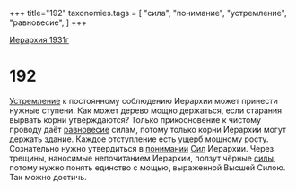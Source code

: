 +++
title="192"
taxonomies.tags = [
"сила",
"понимание",
"устремление",
"равновесие",
]
+++

[Иерархия 1931г](/agni/19312)

# 192

[Устремление](/tags/устремление) к постоянному соблюдению Иерархии может принести нужные ступени. Как может дерево мощно держаться, если старания вырвать корни утверждаются? Только прикосновение к чистому проводу даёт [равновесие](/tags/равновесие) силам, потому только корни Иерархии могут держать здание. Каждое отступление есть ущерб мощному росту. Сознательно нужно утвердиться в [понимании](/tags/понимание) [Сил](/tags/сила) Иерархии. Через трещины, наносимые непочитанием Иерархии, ползут чёрные [силы](/tags/сила), потому нужно понять единство с мощью, выраженной Высшей Силою. Так можно достичь.   

